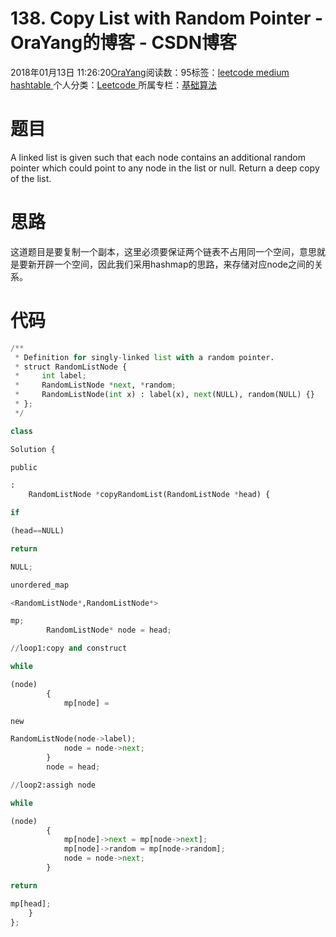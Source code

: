 
# 138. Copy List with Random Pointer - OraYang的博客 - CSDN博客

2018年01月13日 11:26:20[OraYang](https://me.csdn.net/u010665216)阅读数：95标签：[leetcode																](https://so.csdn.net/so/search/s.do?q=leetcode&t=blog)[medium																](https://so.csdn.net/so/search/s.do?q=medium&t=blog)[hashtable																](https://so.csdn.net/so/search/s.do?q=hashtable&t=blog)[
							](https://so.csdn.net/so/search/s.do?q=medium&t=blog)[
																					](https://so.csdn.net/so/search/s.do?q=leetcode&t=blog)个人分类：[Leetcode																](https://blog.csdn.net/u010665216/article/category/7026962)
[
																					](https://so.csdn.net/so/search/s.do?q=leetcode&t=blog)所属专栏：[基础算法](https://blog.csdn.net/column/details/16604.html)[
							](https://so.csdn.net/so/search/s.do?q=leetcode&t=blog)



# 题目
A linked list is given such that each node contains an additional random pointer which could point to any node in the list or null.
Return a deep copy of the list.
# 思路
这道题目是要复制一个副本，这里必须要保证两个链表不占用同一个空间，意思就是要新开辟一个空间，因此我们采用hashmap的思路，来存储对应node之间的关系。
# 代码
```python
/**
 * Definition for singly-linked list with a random pointer.
 * struct RandomListNode {
 *     int label;
 *     RandomListNode *next, *random;
 *     RandomListNode(int x) : label(x), next(NULL), random(NULL) {}
 * };
 */
```
```python
class
```
```python
Solution {
```
```python
public
```
```python
:
    RandomListNode *copyRandomList(RandomListNode *head) {
```
```python
if
```
```python
(head==NULL)
```
```python
return
```
```python
NULL;
```
```python
unordered_map
```
```python
<RandomListNode*,RandomListNode*>
```
```python
mp;
        RandomListNode* node = head;
```
```python
//loop1:copy and construct
```
```python
while
```
```python
(node)
        {
            mp[node] =
```
```python
new
```
```python
RandomListNode(node->label);
            node = node->next;
        }
        node = head;
```
```python
//loop2:assigh node
```
```python
while
```
```python
(node)
        {
            mp[node]->next = mp[node->next];
            mp[node]->random = mp[node->random];
            node = node->next;
        }
```
```python
return
```
```python
mp[head];
    }
};
```

